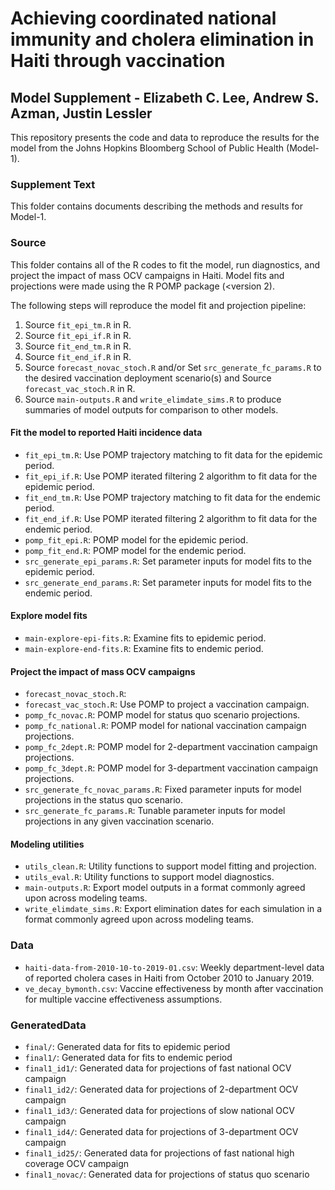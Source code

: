 # Achieving coordinated national immunity and cholera elimination in Haiti through vaccination

## Model Supplement - Elizabeth C. Lee, Andrew S. Azman, Justin Lessler

This repository presents the code and data to reproduce the results for the model from the Johns Hopkins Bloomberg School of Public Health (Model-1).

### Supplement Text

This folder contains documents describing the methods and results for Model-1.

### Source

This folder contains all of the R codes to fit the model, run diagnostics, and project the impact of mass OCV campaigns in Haiti. Model fits and projections were made using the R POMP package ($<$version 2).

The following steps will reproduce the model fit and projection pipeline:
1. Source `fit_epi_tm.R` in R.
1. Source `fit_epi_if.R` in R.
1. Source `fit_end_tm.R` in R.
1. Source `fit_end_if.R` in R.
1. Source `forecast_novac_stoch.R` and/or  Set `src_generate_fc_params.R` to the desired vaccination deployment scenario(s) and Source `forecast_vac_stoch.R` in R.
1. Source `main-outputs.R` and `write_elimdate_sims.R` to produce summaries of model outputs for comparison to other models.

#### Fit the model to reported Haiti incidence data
* `fit_epi_tm.R`: Use POMP trajectory matching to fit data for the epidemic period.
* `fit_epi_if.R`: Use POMP iterated filtering 2 algorithm to fit data for the epidemic period.
* `fit_end_tm.R`: Use POMP trajectory matching to fit data for the endemic period.
* `fit_end_if.R`: Use POMP iterated filtering 2 algorithm to fit data for the endemic period.
* `pomp_fit_epi.R`: POMP model for the epidemic period.
* `pomp_fit_end.R`: POMP model for the endemic period.
* `src_generate_epi_params.R`: Set parameter inputs for model fits to the epidemic period.
* `src_generate_end_params.R`: Set parameter inputs for model fits to the endemic period.

#### Explore model fits
* `main-explore-epi-fits.R`: Examine fits to epidemic period.
* `main-explore-end-fits.R`: Examine fits to endemic period.

#### Project the impact of mass OCV campaigns
* `forecast_novac_stoch.R`:
* `forecast_vac_stoch.R`: Use POMP to project a vaccination campaign.
* `pomp_fc_novac.R`: POMP model for status quo scenario projections.
* `pomp_fc_national.R`: POMP model for national vaccination campaign projections.
* `pomp_fc_2dept.R`: POMP model for 2-department vaccination campaign projections.
* `pomp_fc_3dept.R`: POMP model for 3-department vaccination campaign projections.
* `src_generate_fc_novac_params.R`: Fixed parameter inputs for model projections in the status quo scenario.
* `src_generate_fc_params.R`: Tunable parameter inputs for model projections in any given vaccination scenario.

#### Modeling utilities
* `utils_clean.R`: Utility functions to support model fitting and projection.
* `utils_eval.R`: Utility functions to support model diagnostics.
* `main-outputs.R`: Export model outputs in a format commonly agreed upon across modeling teams. 
* `write_elimdate_sims.R`: Export elimination dates for each simulation in a format commonly agreed upon across modeling teams.

### Data
* `haiti-data-from-2010-10-to-2019-01.csv`: Weekly department-level data of reported cholera cases in Haiti from October 2010 to January 2019.
* `ve_decay_bymonth.csv`: Vaccine effectiveness by month after vaccination for multiple vaccine effectiveness assumptions.

### GeneratedData
* `final/`: Generated data for fits to epidemic period
* `final1/`: Generated data for fits to endemic period
* `final1_id1/`: Generated data for projections of fast national OCV campaign
* `final1_id2/`: Generated data for projections of 2-department OCV campaign
* `final1_id3/`: Generated data for projections of slow national OCV campaign
* `final1_id4/`: Generated data for projections of 3-department OCV campaign
* `final1_id25/`: Generated data for projections of fast national high coverage OCV campaign
* `final1_novac/`: Generated data for projections of status quo scenario